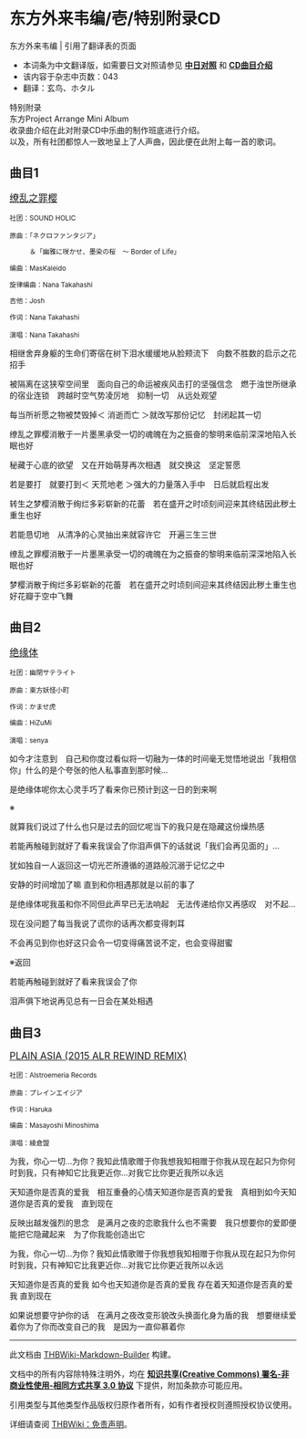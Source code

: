 # 东方外来韦编/壱/特别附录CD

<!-- source html: G:\repos\THBWiki-Markdown-Builder\THBWikiMarkdown\Temp\main\5\53\ns0%3A%E4%B8%9C%E6%96%B9%E5%A4%96%E6%9D%A5%E9%9F%A6%E7%BC%96%2F%E5%A3%B1%2F%E7%89%B9%E5%88%AB%E9%99%84%E5%BD%95CD.html -->

东方外来韦编 | 引用了翻译表的页面

- 本词条为中文翻译版，如需要日文对照请参见 **[中日对照](./东方外来韦编-壱-特别附录CD-中日对照.md)** 和 **[CD曲目介绍](./东方外来韦编-附属CD1.md)** 
- 该内容于杂志中页数：043
- 翻译：玄鸟、ホタル

特别附录  
东方Project Arrange Mini Album  
收录曲介绍在此对附录CD中乐曲的制作班底进行介绍。  
以及，所有社团都惊人一致地呈上了人声曲，因此便在此附上每一首的歌词。

## 曲目1
  
<big>[缭乱之罪樱](./歌词-繚乱ノ罪桜.md)</big>
  
  
<small>社团：SOUND HOLIC  

原曲：「ネクロファンタジア」  

　　　＆「幽雅に咲かせ、墨染の桜　～ Border of Life」  

编曲：MasKaleido  

旋律编曲：Nana Takahashi  

吉他：Josh  

作词：Nana Takahashi  

演唱：Nana Takahashi</small>  

  

相继舍弃身躯的生命们寄宿在树下泪水缓缓地从脸颊流下　向数不胜数的启示之花招手  
  

  
被隔离在这狭窄空间里　面向自己的命运被疾风击打的坚强信念　燃于浊世所继承的宿业连锁　跨越时空气势凌厉地　抑制一切　从远处观望  
  

  
每当所祈愿之物被焚毁掉＜ 消逝而亡 ＞就改写那份记忆　封闭起其一切  
  

  
缭乱之罪樱消散于一片墨黑承受一切的魂魄在为之振奋的黎明来临前深深地陷入长眠也好  
  

  
秘藏于心底的欲望　又在开始萌芽再次相遇　就交换这　坚定誓愿  
  

  
若是要打　就要打到＜ 天荒地老 ＞强大的力量落入手中　日后就启程出发  
  

  
转生之梦樱消散于绚烂多彩崭新的花蕾　若在盛开之时顷刻间迎来其终结因此秽土重生也好  
  

  
若能恳切地　从清净的心灵抽出来就容许它　开遍三生三世  
  

  
缭乱之罪樱消散于一片墨黑承受一切的魂魄在为之振奋的黎明来临前深深地陷入长眠也好  
  

  
梦樱消散于绚烂多彩崭新的花蕾　若在盛开之时顷刻间迎来其终结因此秽土重生也好花瓣于空中飞舞

## 曲目2
  
<big>[绝缘体](./歌词-絶縁体.md)</big>
  
  
<small>社团：幽閉サテライト  

原曲：東方妖怪小町  

作词：かませ虎  

编曲：HiZuMi  

演唱：senya</small>  

  

如今才注意到　自己和你度过看似将一切融为一体的时间毫无觉悟地说出「我相信你」什么的是个夸张的他人私事直到那时候…  
  

  
是绝缘体呢你太心灵手巧了看来你已预计到这一日的到来啊  
  

※  
  
就算我们说过了什么也只是过去的回忆呢当下的我只是在隐藏这份燥热感  
  

  
若能再触碰到就好了看来我误会了你泪声俱下的话就说「我们会再见面的」…  
  

  
犹如独自一人返回这一切光芒所遵循的道路般沉溺于记忆之中  
  

  
安静的时间增加了嘛 直到和你相遇那就是以前的事了  
  

  
是绝缘体呢我虽和你不同但此声早已无法响起　无法传递给你又再感叹　对不起…  
  

  
现在没问题了每当我说了谎你的话再次都变得刺耳  
  

  
不会再见到你也好这只会令一切变得痛苦说不定，也会变得甜蜜  
  

  
  
※返回  

  

  

若能再触碰到就好了看来我误会了你  
  

  
泪声俱下地说再见总有一日会在某处相遇  
  

  

## 曲目3
  
<big>[PLAIN ASIA (2015 ALR REWIND REMIX)](./歌词-Plain_Asia.md)</big>
  
  
<small>社团：Alstroemeria Records  

原曲：プレインエイジア  

作词：Haruka  

编曲：Masayoshi Minoshima  

演唱：綾倉盟</small>  

  

为我，你心一切…为你？我知此情歌赠于你我想我知相赠于你我从现在起只为你何时到我，只有神知它比我更近你…对我它比你更近我所以永远  
  

  
天知道你是否真的爱我　相互重叠的心情天知道你是否真的爱我　真相到如今天知道你是否真的爱我　直到现在  
  

  
反映出越发强烈的思念　是满月之夜的恋歌我什么也不需要　我只想要你的爱即便能把它隐藏起来　为了你我能创造出它  
  

  
为我，你心一切…为你？我知此情歌赠于你我想我知相赠于你我从现在起只为你何时到我，只有神知它比我更近你…对我它比你更近我所以永远  
  

  
天知道你是否真的爱我 如今也天知道你是否真的爱我 存在着天知道你是否真的爱我 直到现在  
  

  
如果说想要守护你的话　在满月之夜改变形貌改头换面化身为盾的我　想要继续爱着你为了你而改变自己的我　是因为一直仰慕着你  
  
  





---

此文档由 [THBWiki-Markdown-Builder](https://github.com/Delsin-Yu/THBWiki-Markdown-Builder) 构建。

文档中的所有内容除特殊注明外，均在 [**知识共享(Creative Commons) 署名-非商业性使用-相同方式共享 3.0 协议**](https://creativecommons.org/licenses/by-sa/3.0/deed.zh-hans) 下提供，附加条款亦可能应用。

引用类型与其他类型作品版权归原作者所有，如有作者授权则遵照授权协议使用。

详细请查阅 [THBWiki：免责声明](https://thbwiki.cc/THBWiki:%E5%85%8D%E8%B4%A3%E5%A3%B0%E6%98%8E)。

